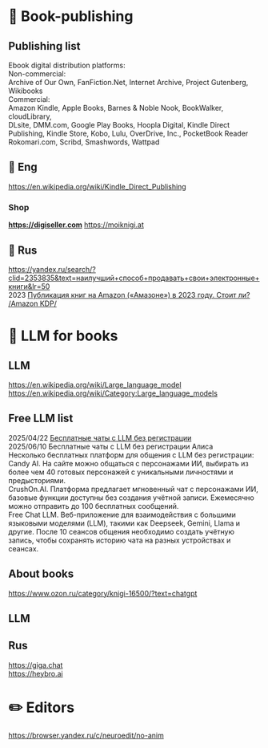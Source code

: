 # 📌 Book-publishing
## Publishing list
Ebook digital distribution platforms:              
Non-commercial:           
Archive of Our Own, FanFiction.Net, Internet Archive, Project Gutenberg, Wikibooks                     
Commercial:           
Amazon Kindle, Apple Books, Barnes & Noble Nook, BookWalker, cloudLibrary,               
DLsite, DMM.com, Google Play Books, Hoopla Digital, Kindle Direct Publishing, 
Kindle Store, Kobo, Lulu, OverDrive, Inc., PocketBook Reader
Rokomari.com, Scribd, Smashwords, Wattpad

## 📕 Eng             
https://en.wikipedia.org/wiki/Kindle_Direct_Publishing             

### Shop     
**https://digiseller.com**
https://moiknigi.at         

## 📗 Rus                    
https://yandex.ru/search/?clid=2353835&text=наилучший+способ+продавать+свои+электронные+книги&lr=50                 
2023 [Публикация книг на Amazon («Амазоне») в 2023 году. Стоит ли? /Amazon KDP/](https://dzen.ru/a/ZTd0sqweryGSDSAg#kakie_knigi_lychshe_vsego_prodayutsya_na_am)             


# 🏀 LLM for books           
## LLM
https://en.wikipedia.org/wiki/Large_language_model                   
https://en.wikipedia.org/wiki/Category:Large_language_models                      

## Free LLM list
2025/04/22 [Бесплатные чаты с LLM без регистрации](https://github.com/ivgnk/DS-ML-DL-AI/blob/master/README.md#%D0%B1%D0%B5%D1%81%D0%BF%D0%BB%D0%B0%D1%82%D0%BD%D1%8B%D0%B5-%D1%87%D0%B0%D1%82%D1%8B-%D1%81-llm-%D0%B1%D0%B5%D0%B7-%D1%80%D0%B5%D0%B3%D0%B8%D1%81%D1%82%D1%80%D0%B0%D1%86%D0%B8%D0%B8)                            
2025/06/10  Бесплатные чаты с LLM без регистрации
Алиса          
Несколько бесплатных платформ для общения с LLM без регистрации:                    
Candy AI. На сайте можно общаться с персонажами ИИ, выбирать из более чем 40 готовых персонажей с уникальными личностями и предысториями.             
CrushOn.AI. Платформа предлагает мгновенный чат с персонажами ИИ, базовые функции доступны без создания учётной записи. Ежемесячно можно отправить до 100 бесплатных сообщений.             
Free Chat LLM. Веб-приложение для взаимодействия с большими языковыми моделями (LLM), такими как Deepseek, Gemini, Llama и другие. После 10 сеансов общения необходимо создать учётную запись, чтобы сохранять историю чата на разных устройствах и сеансах.                                      

## About books                            
https://www.ozon.ru/category/knigi-16500/?text=chatgpt                                       

## LLM                    

## Rus         
https://giga.chat                             
https://heybro.ai              


# ✏️ Editors            
https://browser.yandex.ru/c/neuroedit/no-anim                                  
